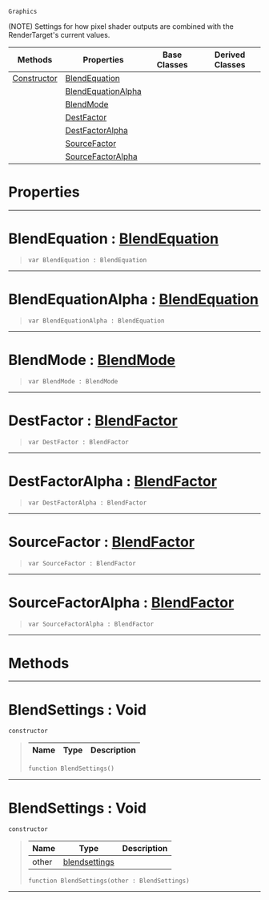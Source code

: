  `Graphics`

(NOTE) Settings for how pixel shader outputs are combined with the RenderTarget's current values.

|Methods|Properties|Base Classes|Derived Classes|
|---|---|---|---|
|[ Constructor](https://plasmaengine.github.io/PlasmaDocs/Plasma1/C++/code_reference/class_reference/blendsettings.markdown#blendsettings-void)|[ BlendEquation](https://plasmaengine.github.io/PlasmaDocs/Plasma1/C++/code_reference/class_reference/blendsettings.markdown#blendequation-plasma-engin)| | |
| |[ BlendEquationAlpha](https://plasmaengine.github.io/PlasmaDocs/Plasma1/C++/code_reference/class_reference/blendsettings.markdown#blendequationalpha-plasma)| | |
| |[ BlendMode](https://plasmaengine.github.io/PlasmaDocs/Plasma1/C++/code_reference/class_reference/blendsettings.markdown#blendmode-plasma-engine-do)| | |
| |[ DestFactor](https://plasmaengine.github.io/PlasmaDocs/Plasma1/C++/code_reference/class_reference/blendsettings.markdown#destfactor-plasma-engine-d)| | |
| |[ DestFactorAlpha](https://plasmaengine.github.io/PlasmaDocs/Plasma1/C++/code_reference/class_reference/blendsettings.markdown#destfactoralpha-plasma-eng)| | |
| |[ SourceFactor](https://plasmaengine.github.io/PlasmaDocs/Plasma1/C++/code_reference/class_reference/blendsettings.markdown#sourcefactor-plasma-engine)| | |
| |[ SourceFactorAlpha](https://plasmaengine.github.io/PlasmaDocs/Plasma1/C++/code_reference/class_reference/blendsettings.markdown#sourcefactoralpha-plasma-e)| | |


 #  Properties


---  
 #  BlendEquation : [BlendEquation](https://plasmaengine.github.io/PlasmaDocs/Plasma1/C++/code_reference/enum_reference.markdown#blendequation)

> 
> ``` lang=cpp, name=Lightning
> var BlendEquation : BlendEquation


---  
 #  BlendEquationAlpha : [BlendEquation](https://plasmaengine.github.io/PlasmaDocs/Plasma1/C++/code_reference/enum_reference.markdown#blendequation)

> 
> ``` lang=cpp, name=Lightning
> var BlendEquationAlpha : BlendEquation


---  
 #  BlendMode : [BlendMode](https://plasmaengine.github.io/PlasmaDocs/Plasma1/C++/code_reference/enum_reference.markdown#blendmode)

> 
> ``` lang=cpp, name=Lightning
> var BlendMode : BlendMode


---  
 #  DestFactor : [BlendFactor](https://plasmaengine.github.io/PlasmaDocs/Plasma1/C++/code_reference/enum_reference.markdown#blendfactor)

> 
> ``` lang=cpp, name=Lightning
> var DestFactor : BlendFactor


---  
 #  DestFactorAlpha : [BlendFactor](https://plasmaengine.github.io/PlasmaDocs/Plasma1/C++/code_reference/enum_reference.markdown#blendfactor)

> 
> ``` lang=cpp, name=Lightning
> var DestFactorAlpha : BlendFactor


---  
 #  SourceFactor : [BlendFactor](https://plasmaengine.github.io/PlasmaDocs/Plasma1/C++/code_reference/enum_reference.markdown#blendfactor)

> 
> ``` lang=cpp, name=Lightning
> var SourceFactor : BlendFactor


---  
 #  SourceFactorAlpha : [BlendFactor](https://plasmaengine.github.io/PlasmaDocs/Plasma1/C++/code_reference/enum_reference.markdown#blendfactor)

> 
> ``` lang=cpp, name=Lightning
> var SourceFactorAlpha : BlendFactor


---  
 #  Methods


---  
 #  BlendSettings : Void

 `constructor`

> 
> |Name|Type|Description|
> |---|---|---|
> ``` lang=cpp, name=Lightning
> function BlendSettings()
> ``` 


---  
 #  BlendSettings : Void

 `constructor`

> 
> |Name|Type|Description|
> |---|---|---|
> |other|[blendsettings](https://plasmaengine.github.io/PlasmaDocs/Plasma1/C++/code_reference/class_reference/blendsettings.markdown)| |
> ``` lang=cpp, name=Lightning
> function BlendSettings(other : BlendSettings)
> ``` 


---  
 

 